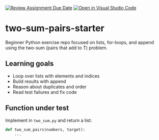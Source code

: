 [![Review Assignment Due Date](https://classroom.github.com/assets/deadline-readme-button-22041afd0340ce965d47ae6ef1cefeee28c7c493a6346c4f15d667ab976d596c.svg)](https://classroom.github.com/a/VCUEwr-d)
[![Open in Visual Studio Code](https://classroom.github.com/assets/open-in-vscode-2e0aaae1b6195c2367325f4f02e2d04e9abb55f0b24a779b69b11b9e10269abc.svg)](https://classroom.github.com/online_ide?assignment_repo_id=20511054&assignment_repo_type=AssignmentRepo)
# two-sum-pairs-starter

Beginner Python exercise repo focused on lists, for-loops, and append using the two-sum (pairs that add to T) problem.

## Learning goals
- Loop over lists with elements and indices
- Build results with append
- Reason about duplicates and order
- Read test failures and fix code

## Function under test

Implement in `two_sum.py` and return a list:

```python
def two_sum_pairs(numbers, target):
    ...
```
